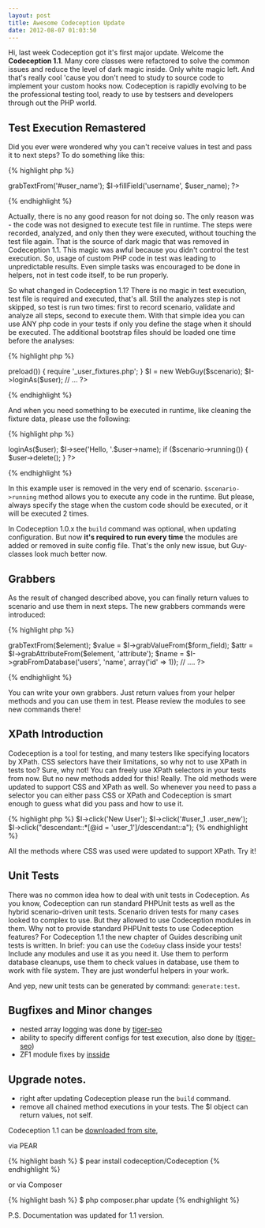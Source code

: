 ```yaml
---
layout: post
title: Awesome Codeception Update
date: 2012-08-07 01:03:50
---
```


Hi, last week Codeception got it's first major update. Welcome the __Codeception 1.1__. Many core classes were refactored to solve the common issues and reduce the level of dark magic inside. Only white magic left. And that's really cool 'cause you don't need to study to source code to implement your custom hooks now. Codeception is rapidly evolving to be the professional testing tool, ready to use by testsers and developers through out the PHP world.

## Test Execution Remastered

Did you ever were wondered why you can't receive values in test and pass it to next steps? To do something like this:

{% highlight php %}
<?php
$user_name = $I->grabTextFrom('#user_name');
$I->fillField('username', $user_name);
?>
{% endhighlight %}

Actually, there is no any good reason for not doing so. The only reason was - the code was not designed to execute test file in runtime. The steps were recorded, analyzed, and only then they were executed, without touching the test file again. That is the source of dark magic that was removed in Codeception 1.1. This magic was awful because you didn't control the test execution. So, usage of custom PHP code in test was leading to unpredictable results. Even simple tasks was encouraged to be done in helpers, not in test code itself, to be run properly. 

So what changed in Codeception 1.1? There is no magic in test execution, test file is required and executed, that's all. Still the analyzes step is not skipped, so test is run two times: first to record scenario, validate and analyze all steps, second to execute them. With that simple idea you can use ANY php code in your tests if only you define the stage when it should be executed. The additional bootstrap files should be loaded one time before the analyses:

{% highlight php %}
<?php
if ($scenario->preload()) {
	require '_user_fixtures.php';
}
$I = new WebGuy($scenario);
$I->loginAs($user);
// ...
?>
{% endhighlight %}

And when you need something to be executed in runtime, like cleaning the fixture data, please use the following:

{% highlight php %}
<?php
// ..
$I->loginAs($user);
$I->see('Hello, '.$user->name);
if ($scenario->running()) {
	$user->delete();
}
?>
{% endhighlight %}

In this example user is removed in the very end of scenario. `$scenario->running` method allows you to execute any code in the runtime. 
But please, always specify the stage when the custom code should be executed, or it will be executed 2 times.

In Codeception 1.0.x the `build` command was optional, when updating configuration. But now __it's required to run every time__ the modules are added or removed in suite config file. That's the only new issue, but Guy-classes look much better now.

## Grabbers

As the result of changed described above, you can finally return values to scenario and use them in next steps. The new grabbers commands were introduced:

{% highlight php %}
<?php
$text = $I->grabTextFrom($element);
$value = $I->grabValueFrom($form_field);
$attr = $I->grabAttributeFrom($element, 'attribute');

$name = $I->grabFromDatabase('users', 'name', array('id' => 1));
// ....
?>
{% endhighlight %}

You can write your own grabbers. Just return values from your helper methods and you can use them in test.
Please review the modules to see new commands there!

## XPath Introduction

Codeception is a tool for testing, and many testers like specifying locators by XPath. CSS selectors have their limitations, so why not to use XPath in tests too?
Sure, why not! You can freely use XPath selectors in your tests from now. But no new methods added for this! Really. The old methods were updated to support CSS and XPath as well. So whenever you need to pass a selector you can either pass CSS or XPath and Codeception is smart enough to guess what did you pass and how to use it.

{% highlight php %}
$I->click('New User');
$I->click('#user_1 .user_new');
$I->click("descendant::*[@id = 'user_1']/descendant::a");
{% endhighlight %}

All the methods where CSS was used were updated to support XPath. Try it!

## Unit Tests

There was no common idea how to deal with unit tests in Codeception. As you know, Codeception can run standard PHPUnit tests as well as the hybrid scenario-driven unit tests. Scenario driven tests for many cases looked to complex to use. But they allowed to use Codeception modules in them. Why not to provide standard PHPUnit tests to use Codeception features? For Codeception 1.1 the new chapter of Guides describing unit tests is written. In brief: you can use the `CodeGuy` class inside your tests! Include any modules and use it as you need it. Use them to perform database cleanups, use them to check values in database, use them to work with file system. They are just wonderful helpers in your work. 

And yep, new unit tests can be generated by command: `generate:test`.

## Bugfixes and Minor changes

* nested array logging was done by [tiger-seo](https://github.com/tiger-seo)
* ability to specify different configs for test execution, also done by ([tiger-seo](https://github.com/tiger-seo))
* ZF1 module fixes by [insside](https://github.com/insside)

## Upgrade notes.

* right after updating Codeception please run the `build` command. 
* remove all chained method executions in your tests. The $I object can return values, not self. 

Codeception 1.1 can be [downloaded from site](http://codeception.com/thanks.html),

via PEAR

{% highlight bash %}
$ pear install codeception/Codeception
{% endhighlight %}

or via Composer

{% highlight bash %}
$ php composer.phar update
{% endhighlight %}

P.S. Documentation was updated for 1.1 version.